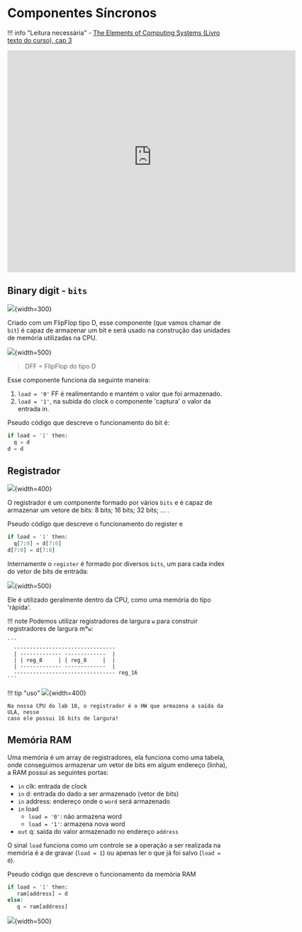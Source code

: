 # Componentes Síncronos 

!!! info "Leitura necessária"
    - [The Elements of Computing Systems (Livro texto do curso), cap 3](https://b1391bd6-da3d-477d-8c01-38cdf774495a.filesusr.com/ugd/44046b_862828b3a3464a809cda6f44d9ad2ec9.pdf) 
    
<div style="text-align: center;" class="no-print"><embed src="https://b1391bd6-da3d-477d-8c01-38cdf774495a.filesusr.com/ugd/44046b_862828b3a3464a809cda6f44d9ad2ec9.pdf"  width="650" height="500"></div>

    
## Binary digit - `bits`

![](figs/Teoria/Logica-Sequencial-bit.svg){width=300}

Criado com um FlipFlop tipo D, esse componente (que vamos chamar de `bit`) é capaz de armazenar um bit e será usado na construção das unidades de memória utilizadas na CPU.

![](figs/E-LogSeq/binarydigit.svg){width=500}

> DFF = FlipFlop do tipo D

Esse componente funciona da seguinte maneira:

1. `load = '0'` FF é realimentando e mantém o valor que foi armazenado.
1. `load = '1'`, na subida do clock o componente 'captura' o valor da entrada in.

Pseudo código que descreve o funcionamento do bit é:

``` python
if load = '1' then:
  q = d
d = d
```

## Registrador

![](figs/Teoria/Logica-Sequencial-reg.svg){width=400}

O registrador é um componente formado por vários `bits` e é capaz de armazenar um vetore de bits: 8 bits; 16 bits; 32 bits; ... . 

Pseudo código que descreve o funcionamento do register e 

``` python
if load = '1' then:
  q[7:0] = d[7:0]
d[7:0] = d[7:0]
```

Internamente o `register` é formado por diversos `bits`, um para cada index do vetor de bits de entrada:

![](figs/E-LogSeq/register8.svg){width=500}

Ele é utilizado geralmente dentro da CPU, como uma memória do tipo 'rápida'.

!!! note
    Podemos utilizar registradores de largura `w` para construir registradores de largura m*`w`:
    
    ```
      --------------------------------
      | ------------- -------------  |
      | | reg_8     | | reg_8     |  |
      | ------------- -------------  |
      -------------------------------- reg_16
    ```

!!! tip "uso"
    ![](figs/Teoria/LogicaSequencial-reg2.svg){width=400}
    
    Na nossa CPU do lab 10, o registrador é o HW que armazena a saída da ULA, nesse
    caso ele possui 16 bits de largura!


## Memória RAM

Uma memória é um array de registradores, ela funciona como uma tabela, onde conseguimos armazenar um vetor de bits em algum endereço (linha), a RAM possui as seguintes portas:

- `in` clk: entrada de clock
- `in` d: entrada do dado a ser armazenado (vetor de bits)
- `in` address: endereço onde o `word` será armazenado
- `in` load
    - `load = '0'`: não armazena word
    - `load = '1'`: armazena nova word
- `out` q: saída do valor armazenado no endereço `address`

O sinal `load` funciona como um controle se a operação a ser realizada na memória é a de gravar (`load = 1`) ou apenas ler o que já foi salvo (`load = 0`).

Pseudo código que descreve o funcionamento da memória RAM

``` python
if load = '1' then:
   ram[address] = d
else:
   q = ram[address]
```

![](figs/E-LogSeq/ram8.svg){width=500}

